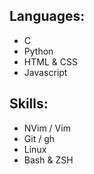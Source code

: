 ## Languages:
- C
- Python
- HTML & CSS
- Javascript
## Skills:
- NVim / Vim
- Git / gh
- Linux
- Bash & ZSH
